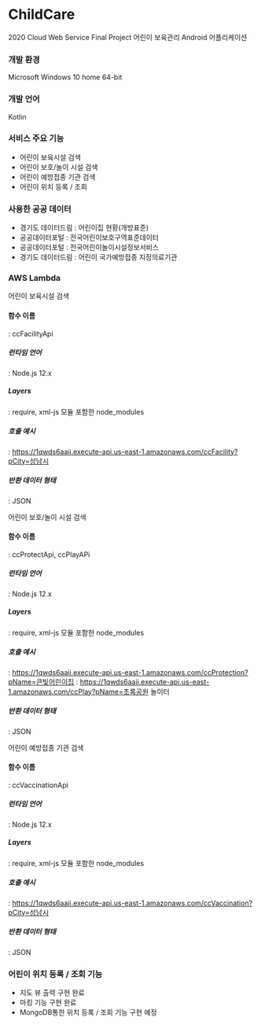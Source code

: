 # ChildCare
2020 Cloud Web Service Final Project
어린이 보육관리 Android 어플리케이션

### 개발 환경
Microsoft Windows 10 home 64-bit

### 개발 언어
Kotlin

### 서비스 주요 기능
- 어린이 보육시설 검색
- 어린이 보호/놀이 시설 검색
- 어린이 예방접종 기관 검색
- 어린이 위치 등록 / 조회

### 사용한 공공 데이터
- 경기도 데이터드림 : 어린이집 현황(개방표준)
- 공공데이터포털 : 전국어린이보호구역표준데이터
- 공공데이터포털 : 전국어린이놀이시설정보서비스
- 경기도 데이터드림 : 어린이 국가예방접종 지정의료기관

### AWS Lambda
어린이 보육시설 검색
#### 함수 이름
 : ccFacilityApi
##### 런타임 언어
 : Node.js 12.x
##### Layers
 : require, xml-js 모듈 포함한 node_modules
##### 호출 예시
 : https://1qwds6aaii.execute-api.us-east-1.amazonaws.com/ccFacility?pCity=성남시
##### 반환 데이터 형태
 : JSON

어린이 보호/놀이 시설 검색
#### 함수 이름
 : ccProtectApi, ccPlayAPi
##### 런타임 언어
 : Node.js 12.x
##### Layers
 : require, xml-js 모듈 포함한 node_modules
##### 호출 예시
 : https://1qwds6aaii.execute-api.us-east-1.amazonaws.com/ccProtection?pName=큰빛어린이집 
 : https://1qwds6aaii.execute-api.us-east-1.amazonaws.com/ccPlay?pName=초록공원 놀이터
##### 반환 데이터 형태
 : JSON
 
어린이 예방접종 기관 검색
#### 함수 이름
 : ccVaccinationApi
##### 런타임 언어
 : Node.js 12.x
##### Layers
 : require, xml-js 모듈 포함한 node_modules
##### 호출 예시
 : https://1qwds6aaii.execute-api.us-east-1.amazonaws.com/ccVaccination?pCity=성남시
##### 반환 데이터 형태
 : JSON
 
 ### 어린이 위치 등록 / 조회 기능
 - 지도 뷰 출력 구현 완료
 - 마킹 기능 구현 완료
 - MongoDB통한 위치 등록 / 조회 기능 구현 예정
